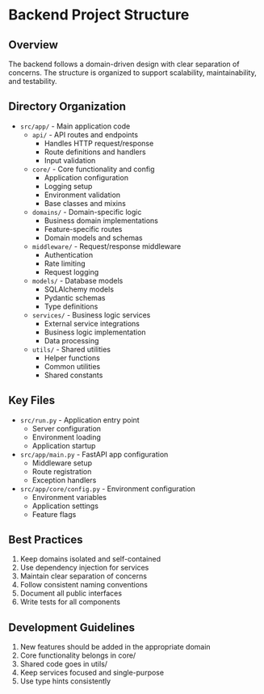 # Backend Project Structure

## Overview
The backend follows a domain-driven design with clear separation of concerns. The structure is organized to support scalability, maintainability, and testability.

## Directory Organization
- `src/app/` - Main application code
  - `api/` - API routes and endpoints
    - Handles HTTP request/response
    - Route definitions and handlers
    - Input validation
  - `core/` - Core functionality and config
    - Application configuration
    - Logging setup
    - Environment validation
    - Base classes and mixins
  - `domains/` - Domain-specific logic
    - Business domain implementations
    - Feature-specific routes
    - Domain models and schemas
  - `middleware/` - Request/response middleware
    - Authentication
    - Rate limiting
    - Request logging
  - `models/` - Database models
    - SQLAlchemy models
    - Pydantic schemas
    - Type definitions
  - `services/` - Business logic services
    - External service integrations
    - Business logic implementation
    - Data processing
  - `utils/` - Shared utilities
    - Helper functions
    - Common utilities
    - Shared constants

## Key Files
- `src/run.py` - Application entry point
  - Server configuration
  - Environment loading
  - Application startup
- `src/app/main.py` - FastAPI app configuration
  - Middleware setup
  - Route registration
  - Exception handlers
- `src/app/core/config.py` - Environment configuration
  - Environment variables
  - Application settings
  - Feature flags

## Best Practices
1. Keep domains isolated and self-contained
2. Use dependency injection for services
3. Maintain clear separation of concerns
4. Follow consistent naming conventions
5. Document all public interfaces
6. Write tests for all components

## Development Guidelines
1. New features should be added in the appropriate domain
2. Core functionality belongs in core/
3. Shared code goes in utils/
4. Keep services focused and single-purpose
5. Use type hints consistently 